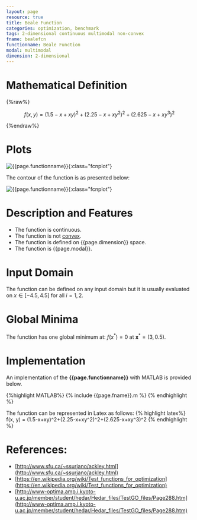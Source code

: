```yaml
---
layout: page
resource: true
title: Beale Function
categories: optimization, benchmark
tags: 2-dimensional continuous multimodal non-convex
fname: bealefcn
functionname: Beale Function
modal: multimodal
dimension: 2-dimensional
---
```

<head>
	<script type="text/x-mathjax-config">
	  MathJax.Hub.Config({tex2jax: {inlineMath: [['$','$'], ['\\(','\\)']]}});
	</script>
	<script type="text/javascript" async
	  src="https://cdn.mathjax.org/mathjax/latest/MathJax.js?config=TeX-AMS_CHTML">
	</script>
</head>


# Mathematical Definition

{%raw%}

$$f(x, y) = (1.5-x+xy)^2+(2.25-x+xy^2)^2+(2.625-x+xy^3)^2$$

{%endraw%}

# Plots
![{{page.functionname}}]({{site.baseurl}}/benchmarkfcns/plots/{{page.fname}}.png){:class="fcnplot"}

The contour of the function is as presented below:

![{{page.functionname}}]({{site.baseurl}}/benchmarkfcns/plots/{{page.fname}}_contour.png){:class="fcnplot"}

# Description and Features
* The function is continuous.
* The function is not [convex](https://en.wikipedia.org/wiki/Convex_function).
* The function is defined on {{page.dimension}} space. 
* The function is {{page.modal}}.

# Input Domain
The function can be defined on any input domain but it is usually evaluated on $x \in [-4.5, 4.5]$ for all $i = 1, 2$.

# Global Minima
The function has one global minimum at: $f(x^*)=0$ at $\textbf{x}^{\ast} = (3, 0.5)$.

# Implementation
An implementation of the **{{page.functionname}}** with MATLAB is provided below. 

{%highlight MATLAB%}
{% include {{page.fname}}.m %}
{% endhighlight %}

The function can be represented in Latex as follows:
{% highlight latex%}
f(x, y) = (1.5-x+xy)^2+(2.25-x+xy^2)^2+(2.625-x+xy^3)^2
{% endhighlight %}

# References:
* [http://www.sfu.ca/~ssurjano/ackley.html](http://www.sfu.ca/~ssurjano/ackley.html)
* [https://en.wikipedia.org/wiki/Test_functions_for_optimization](https://en.wikipedia.org/wiki/Test_functions_for_optimization)
* [http://www-optima.amp.i.kyoto-u.ac.jp/member/student/hedar/Hedar_files/TestGO_files/Page288.htm](http://www-optima.amp.i.kyoto-u.ac.jp/member/student/hedar/Hedar_files/TestGO_files/Page288.htm)